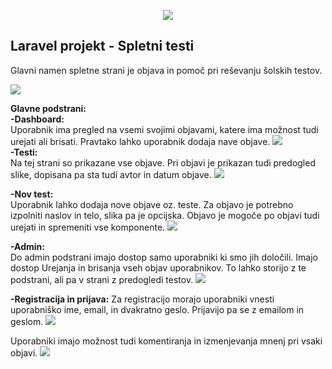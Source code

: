 <p align="center"><img src="https://laravel.com/assets/img/components/logo-laravel.svg"></p>

## Laravel projekt - Spletni testi

Glavni namen spletne strani je objava in pomoč pri reševanju šolskih testov.

<img src="https://i.imgur.com/F1i1YoR.png">

<b>Glavne podstrani:</b>
<br>
<b>-Dashboard:</b> <br>
Uporabnik ima pregled na vsemi svojimi objavami, katere ima možnost tudi urejati ali brisati. Pravtako lahko uporabnik dodaja nave objave.
<img src="https://i.imgur.com/QOgjE0U.png">
<br>
<b>-Testi:</b> <br>
Na tej strani so prikazane vse objave. Pri objavi je prikazan tudi predogled slike, dopisana pa sta tudi avtor in datum objave.
<img src="https://i.imgur.com/VRPmVfD.png">
<br>

<b>-Nov test:</b> <br>
Uporabnik lahko dodaja nove objave oz. teste. Za objavo je potrebno izpolniti naslov in telo, slika pa je opcijska. Objavo je mogoče po objavi tudi urejati in spremeniti vse komponente.
<img src="https://i.imgur.com/P80xZ0m.png">
<br>

<b>-Admin:</b> <br>
Do admin podstrani imajo dostop samo uporabniki ki smo jih določili. Imajo dostop Urejanja in brisanja vseh objav uporabnikov. To lahko storijo z te podstrani, ali pa v strani z predogledi testov.
<img src="https://i.imgur.com/rTSSCR3.png">
<br>

<b>-Registracija in prijava:</b>
Za registracijo morajo uporabniki vnesti uporabniško ime, email, in dvakratno geslo. Prijavijo pa se z emailom in geslom.
<img src="https://i.imgur.com/LPYBmaq.png">

Uporabniki imajo možnost tudi komentiranja in izmenjevanja mnenj pri vsaki objavi.
<img src="https://i.imgur.com/uOXfXWm.png">